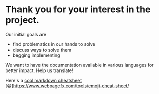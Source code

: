 # Thank you for your interest in the project. 

Our initial goals are 
- find problematics in our hands to solve
- discuss ways to solve them
- begging implementing

We want to have the documentation available in various languages for better impact. Help us translate! 



Here's a [cool markdown cheatsheet](https://github.com/adam-p/markdown-here/wiki/Markdown-Cheatsheet)
[:grin:]https://www.webpagefx.com/tools/emoji-cheat-sheet/
